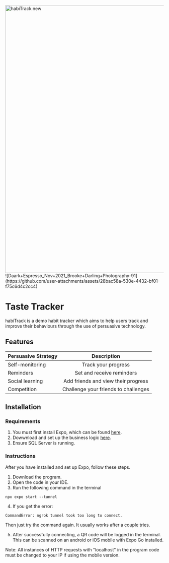 <img width="850" alt="habiTrack new" src="[https://github.com/user-attachments/assets/deedd3a0-250b-476e-9fe2-51ab56e11561](https://github.com/user-attachments/assets/28bac58a-530e-4432-bf01-f75c6d4c2cc4)">
![Daark+Espresso_Nov+2021_Brooke+Darling+Photography-91](https://github.com/user-attachments/assets/28bac58a-530e-4432-bf01-f75c6d4c2cc4)


# Taste Tracker


habiTrack is a demo habit tracker which aims to help users track and improve their behaviours through the use of persuasive technology.

## Features

| Persuasive Strategy  | Description |
| -------------   |:-------------:|
| Self-monitoring | Track your progress|
| Reminders       | Set and receive reminders|
| Social learning | Add friends and view their progress |
| Competition     | Challenge your friends to challenges|

## Installation

### Requirements
1. You must first install Expo, which can be found [here](https://docs.expo.dev/get-started/create-a-project/).
2. Dowwnload and set up the business logic [here](https://github.com/connor-cliff/habiTrack).
3. Ensure SQL Server is running.

### Instructions
After you have installed and set up Expo, follow these steps.

1. Download the program.
2. Open the code in your  IDE.
3. Run the following command in the terminal 
```
npx expo start --tunnel 

```
4. If you get the error:
```
CommandError: ngrok tunnel took too long to connect.
```
Then just try the command again. It usually works after a couple tries.

5. After successfully connecting, a QR code will be logged in the terminal. This can be scanned on an android or iOS mobile with Expo Go installed. 

Note: All instances of HTTP requests with "localhost" in the program code must be changed to your IP if using the mobile version.





